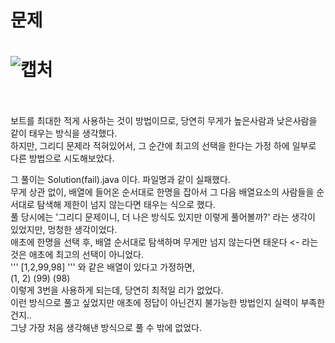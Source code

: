 문제
==
![캡처](https://user-images.githubusercontent.com/73854324/123201624-fe141a00-d4ed-11eb-8d00-96d887fe08c5.PNG)
<br><br>
==
보트를 최대한 적게 사용하는 것이 방법이므로, 당연히 무게가 높은사람과 낮은사람을 같이 태우는 방식을 생각했다.   
하지만, 그리디 문제라 적혀있어서, 그 순간에 최고의 선택을 한다는 가정 하에 일부로 다른 방법으로 시도해보았다.   
   
그 풀이는 Solution(fail).java 이다. 파일명과 같이 실패했다.   
무게 상관 없이, 배열에 들어온 순서대로 한명을 잡아서 그 다음 배열요소의 사람들을 순서대로 탐색해 제한이 넘지 않는다면 태우는 식으로 했다.   
풀 당시에는 '그리디 문제이니, 더 나은 방식도 있지만 이렇게 풀어볼까?' 라는 생각이 있었지만, 멍청한 생각이었다.   
애초에 한명을 선택 후, 배열 순서대로 탐색하며 무게만 넘지 않는다면 태운다 <- 라는 것은 애초에 최고의 선택이 아니었다.   
'''
[1,2,99,98]
'''
와 같은 배열이 있다고 가정하면,   
(1, 2)  (99) (98)   
이렇게 3번을 사용하게 되는데, 당연히 최적일 리가 없었다.   
이런 방식으로 풀고 싶었지만 애초에 정답이 아닌건지 불가능한 방법인지 실력이 부족한건지..   
그냥 가장 처음 생각해낸 방식으로 풀 수 밖에 없었다. 